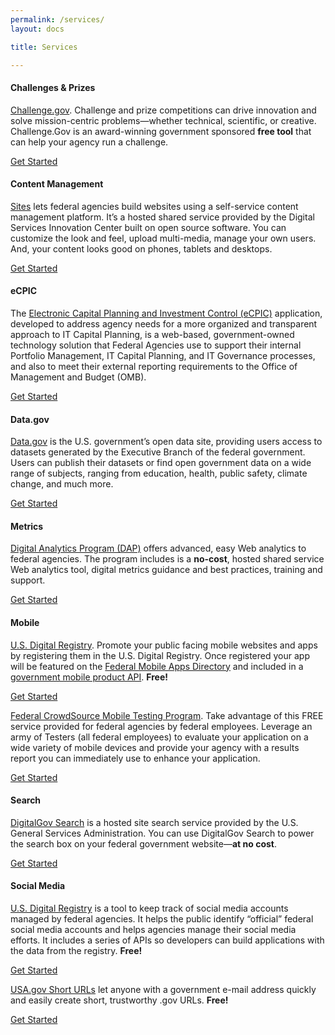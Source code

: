 ```yaml
---
permalink: /services/
layout: docs

title: Services

---
```


#### Challenges & Prizes

[Challenge.gov](https://www.digitalgov.gov/services/challenge-gov/ "Challenge.gov"). Challenge and prize competitions can drive innovation and solve mission-centric problems—whether technical, scientific, or creative. Challenge.Gov is an award-winning government sponsored **free tool** that can help your agency run a challenge.

[Get Started](https://www.digitalgov.gov/services/challenge-gov/ "Challenge.gov")

#### Content Management

[Sites](https://www.digitalgov.gov/services/sites-usa-gov/ "Sites.USA.gov") lets federal agencies build websites using a self-service content management platform. It’s a hosted shared service provided by the Digital Services Innovation Center built on open source software. You can customize the look and feel, upload multi-media, manage your own users. And, your content looks good on phones, tablets and desktops.

[Get Started](https://www.digitalgov.gov/services/sites-usa-gov/ "Sites.USA.gov")

#### eCPIC

The [Electronic Capital Planning and Investment Control (eCPIC)](https://www.digitalgov.gov/services/electronic-capital-planning-and-investment-control-ecpic/ "eCPIC") application, developed to address agency needs for a more organized and transparent approach to IT Capital Planning, is a web-based, government-owned technology solution that Federal Agencies use to support their internal Portfolio Management, IT Capital Planning, and IT Governance processes, and also to meet their external reporting requirements to the Office of Management and Budget (OMB).

[Get Started](https://www.digitalgov.gov/services/electronic-capital-planning-and-investment-control-ecpic/ "eCPIC.gov")

#### Data.gov

[Data.gov](https://www.digitalgov.gov/services/data-gov/ "Data.gov") is the U.S. government’s open data site, providing users access to datasets generated by the Executive Branch of the federal government. Users can publish their datasets or find open government data on a wide range of subjects, ranging from education, health, public safety, climate change, and much more.

[Get Started](https://www.digitalgov.gov/services/data-gov/ "Data.gov")

#### Metrics

[Digital Analytics Program (DAP)](https://www.digitalgov.gov/services/dap/ "DAP: Digital Analytics Program") offers advanced, easy Web analytics to federal agencies. The program includes is a **no-cost**, hosted shared service Web analytics tool, digital metrics guidance and best practices, training and support.

[Get Started](https://www.digitalgov.gov/services/dap/ "DAP: Digital Analytics Program")

#### Mobile

[U.S. Digital Registry](https://www.digitalgov.gov/services/u-s-digital-registry/ "The Federal Mobile Apps Registry"). Promote your public facing mobile websites and apps by registering them in the U.S. Digital Registry. Once registered your app will be featured on the [Federal Mobile Apps Directory](http://www.usa.gov/mobileapps.shtml) and included in a [government mobile product API](https://socialmobileregistry.digitalgov.gov/#swagger-api-docs). **Free!**

[Get Started](https://www.digitalgov.gov/services/u-s-digital-registry/ "The Federal Mobile Apps Registry")

[Federal CrowdSource Mobile Testing Program](https://www.digitalgov.gov/services/mobile-application-testing-program/ "Federal CrowdSource Mobile Testing Program"). Take advantage of this FREE service provided for federal agencies by federal employees. Leverage an army of Testers (all federal employees) to evaluate your application on a wide variety of mobile devices and provide your agency with a results report you can immediately use to enhance your application.

[Get Started](https://www.digitalgov.gov/services/mobile-application-testing-program/ "Federal CrowdSource Mobile Testing Program")

#### Search

[DigitalGov Search](https://www.digitalgov.gov/services/search/ "USASearch") is a hosted site search service provided by the U.S. General Services Administration. You can use DigitalGov Search to power the search box on your federal government website—**at no cost**.

[Get Started](https://www.digitalgov.gov/services/search/ "USASearch")

#### Social Media

[U.S. Digital Registry](https://www.digitalgov.gov/services/u-s-digital-registry/ "Social Media Registry") is a tool to keep track of social media accounts managed by federal agencies. It helps the public identify “official” federal social media accounts and helps agencies manage their social media efforts. It includes a series of APIs so developers can build applications with the data from the registry. **Free!**

[Get Started](https://www.digitalgov.gov/services/u-s-digital-registry/ "Social Media Registry")

[USA.gov Short URLs](https://www.digitalgov.gov/services/usa-gov-short-urls/ "USA.gov Short URLs") let anyone with a government e-mail address quickly and easily create short, trustworthy .gov URLs. **Free!**

[Get Started](https://www.digitalgov.gov/services/usa-gov-short-urls/ "USA.gov Short URLs")
